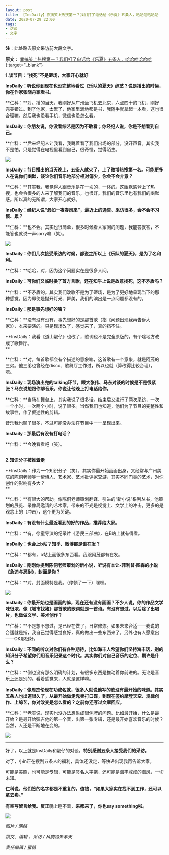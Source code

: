 ```yaml
---
layout: post
title: 【InsDaily】靠搞笑上热搜第一？我们打了电话给《乐夏》五条人，哈哈哈哈哈哈 
date: 2020-07-29 22:00
tags:
- 访谈
- 文字
---
```

**注**：此处略去原文采访前大段文字。

**原文**：
[靠搞笑上热搜第一？我们打了电话给《乐夏》五条人，哈哈哈哈哈哈](https://mp.weixin.qq.com/s/N7x94FDAza7NrpuKhtKcOg){:target="_blank"}

**1.谈节目：“找死”不是砸场，大家开心就好**

**InsDaily：听说你到现在也没完整地看过《乐队的夏天》综艺？说是播出的时候，你在作家张晓舟家看书。**

**仁科：**对。播的当天，我刚好从广州坐飞机去北京，六点四十的飞机，刚好完美错过。到了他家，太累了，他家里满地都是书，我随手就拿起一本看，这也很合理嘛。然后我也没看手机，微信也没怎么看。

**InsDaily：你朋友说，你没看综艺是因为不敢看；你经纪人说，你是不想看到自己。**

**仁科：**后来经纪人让我看，我跳着看了我们出场的部分，没开声音。其实我不是怕，只是觉得在电视里看到自己，很奇怪，觉得陌生。

![](https://mmbiz.qpic.cn/mmbiz_jpg/n9ZhfZSu3nVd6Ed9radtYLEOH9LBuxvib0NTAub8HNMy7a35W8O1wib46HtIHWcd3Oxa1hibrQ6IApEQqvSdnPuKQ/640?wx_fmt=jpeg&tp=webp&wxfrom=5&wx_lazy=1&wx_co=1)


**InsDaily：节目播出的当天晚上，五条人就火了，上了微博热搜第一名。可能更多人在说你们幽默，谈论你们音乐地部分相对偏少，你会不会介意？**

**仁科：**其实我，我觉得人跟音乐是在一块的，一体的。这幽默感登上了热搜，也会令很多的人来了解我们的音乐，也很好。我们的音乐里也有我们的幽默感。所以真的无所谓，大家开心就好。

**InsDaily：经纪人说“忽如一夜春风来”，最近上的通告、采访很多，会不会不习惯、累？**

**仁科：**也不会。其实也很简单，很多时候看人家问的问题，我能答就答，不能答也就说一声sorry嘛（笑）。

![](https://mmbiz.qpic.cn/mmbiz_gif/WettXbls2WET1zzeo0j9vFwiam3ia7GrNOsSlcUQ0n87hLdXZ6zgVTmYBF45tKOSfQ3e4jnX8gUMSzwKwKwibJnIA/640?wx_fmt=gif&tp=webp&wxfrom=5&wx_lazy=1)

**InsDaily：你们几次接受采访的时候，都说之所以上《乐队的夏天》，是为了名和利。**

**仁科：**哈哈，对，因为这个问题实在是很多人问。

**InsDaily：可你们又临时换了首方言歌，还在知乎上说是故意找死，这不矛盾吗？**

**仁科：**不矛盾的。其实我们改歌不是为了砸场，是为了更好地呈现当下的那种感觉。因为即使是抛开灯光、舞美，我们的演出是一点问题都没有的。

**InsDaily：那是事先想好的嘛？**

**仁科：**没有没有没有，事先想好的是那首歌（指《问题出现我再告诉大家》），本来要演的。只是现场改了，感觉来了，真的挡不住。

**InsDaily：我看《道山靓仔》也改了，歌词也不是完全原版的，有个啥地方改成了歌舞厅。  
**

**仁科：**对，每首歌都会有个描述的意象嘛，这首歌有一个意象，就是阿茂的三弟。他三弟也曾经在disco、歌舞厅工作过，所以也就（算改得比较合理），嗯。

**InsDaily：现场演出完的talking环节，跟大张伟、马东对谈的时候是不是很紧张？马东说想跟你聊音乐，你说让他晚上打电话给你。**

**仁科：**当场在舞台上，其实我说了很多话。结束后又进行了两次采访，一次一个小时，一次两个小时，说了很多。当然我们也知道，他们为了节目的完整性和故事性，作了叙述性的剪辑。

音乐我也聊了很多，不过可能没办法在节目中一一呈现出来。

**InsDaily：那最后有没有打电话？**

**仁科：**今晚看看吧（笑）。

![](data:image/gif;base64,iVBORw0KGgoAAAANSUhEUgAAAAEAAAABCAYAAAAfFcSJAAAADUlEQVQImWNgYGBgAAAABQABh6FO1AAAAABJRU5ErkJggg==)


**2.知识分子被推着走**

**InsDaily：作为一个知识分子（笑），其实你最开始画画出身，又经常与广州美院的陈侗老师等一帮诗人、艺术家、艺术批评家交游，其实不同门类的艺术，对你创作的影响有多大？  
**

**仁科：**有很大的帮助。像陈侗老师策划翻译、引进的“新小说”系列丛书，他策划的展览、录像局邀请的艺术家，带来的不光是视觉上、文学上的冲击，更多的是观念上的（冲击），这个更为关键。  

**InsDaily：有没有什么最近看到的好的作品，推荐给大家。**

**仁科：**有，徐童导演的纪录片《游民三部曲》，在B站上就有得看。

**InsDaily：也会上b站？知乎、微博都是谁在发？**

**仁科：**都有，b站上面很多东西看。我跟阿茂都有在发。  

**InsDaily：刚刚你提到陈侗老师策划的新小说，听说有本让-菲利普·图森的小说《急迫与忍耐》，封面是你？**

**仁科：**对，封面模特是我。（停顿了一下）嘿嘿。

![](https://mmbiz.qpic.cn/mmbiz_jpg/n9ZhfZSu3nWlNFEFSY14A0XTS7O7aWmu0ftCzIaDtEyVtdq8Ef8iavPGpwdtibjz9v1doI3K1YEavwc59aSWMLGQ/640?wx_fmt=jpeg&tp=webp&wxfrom=5&wx_lazy=1&wx_co=1)


**InsDaily：你最开始也是画画的嘛，现在还有没有画画？不少人说，你的作品文学味很浓，像《城市找猪》那首歌的歌词就是一首诗。有没有想过，以后除了出唱片，也做做文学、美术创作？**

**仁科：**不是想不想过，是已经在做了，日常修炼。如果未来合适——我说的合适就是指，我自己觉得感觉良好，真的做出一些东西来了，另外也有人愿意出——OK那很好。

**InsDaily：不同的听众对你们有各种期待，比如海丰人希望你们坚持海丰话，别的知识分子希望你们用音乐记录这个时代。其实你们对自己音乐的定位、期许是什么？**

**仁科：**倒也没有那么明确的计划，有很多东西是推动着你前进的。无论是音乐上还是别的。看着感觉来，人就是这样嘛。

**InsDaily：像周杰伦现在功成名就，很多人就说他写的歌没有最开始的味道。其实五条人也出道很久了，从最开始做走鬼卖打口碟，到现在签约摩登天空、规律创作、上综艺，****你对改变是怎么看的？之前你还写过文章回应****。**

**仁科：**老实说，现实也没办法想象成很例牌的问题。比如最开始，什么是最开始？是最开始弹吉他的第一个音，出第一张专辑，还是最开始喜欢音乐的时候？当然，人还是不断地在变的。

![](https://mmbiz.qpic.cn/mmbiz_jpg/GROugpxt9eH7Gd1HxmKumLnVn6zurY8h5wiagN4bF99syT0thskf12CcxJKjtMGTdoDsszpGQlMuRaPpXJ08Oog/640?wx_fmt=jpeg&tp=webp&wxfrom=5&wx_lazy=1&wx_co=1)


* * *  

好了，以上就是InsDaily和靓仔的对谈。**特别感谢五条人接受我们的采访。**

  

对了，小in正在搜刮五条人的福利，具体还没定，等快递出现我再告诉大家。

  

可能是美照，也可能是专辑，可能是签名人字拖，还可能是海丰咸咸的海风，一切未知。

  

**仁科说，他们签的名字都是不重复的，值钱，“如果大家实在找不到工作，还可以拿去卖。”**

  

**有空写留言给我。反正**晚上睡不着，**来都来了，你也say something啦。**

  

![](https://mmbiz.qpic.cn/mmbiz_jpg/n9ZhfZSu3nVd6Ed9radtYLEOH9LBuxvibnmicn9ogL3suBlX5k8tWOzGpicvzqNuLqw7XcMC8gq3ra8SrtM1iaUFOg/640?wx_fmt=jpeg&tp=webp&wxfrom=5&wx_lazy=1&wx_co=1)

  

_图片 / 网络_

_撰文、编辑 、采访 / 科韵路朱孝天_

_责任编辑 / 蜜糖_

